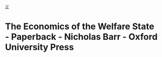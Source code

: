 [🇿](zotero://select/library/items/DLDMK5WP)


# The Economics of the Welfare State - Paperback - Nicholas Barr - Oxford University Press

